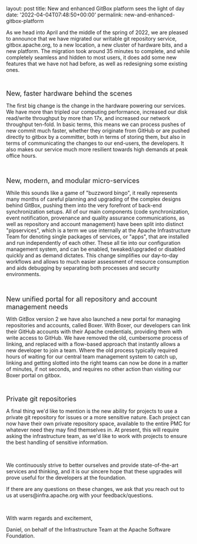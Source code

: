 
layout: post
title: New and enhanced GitBox platform sees the light of day
date: '2022-04-04T07:48:50+00:00'
permalink: new-and-enhanced-gitbox-platform

<p><span style="font-size: 14px;">As we head into April and the middle of the spring of 2022, we are pleased to announce that we have migrated our writable git repository service, gitbox.apache.org, to a new location, a new cluster of hardware bits, and a new platform. The migration took around 35 minutes to complete, and while completely seamless and hidden to most users, it does add some new features that we have not had before, as well as redesigning some existing ones.</span></p><p><br></p><p><span style="font-size: 18px;">﻿New, faster hardware behind the scenes</span></p><p><span style="font-size: 18px;"><span style="font-size: 14px;">The first big change is the change in the hardware powering our services. We have more than tripled our computing performance, increased our disk read/write throughput by more than 17x, and increased our network throughput ten-fold. In basic terms, this means we can process pushes of new commit much faster, whether they originate from GitHub or are pushed directly to gitbox by a committer, both in terms of storing them, but also in terms of communicating the changes to our end-users, the developers. It also makes our service much more resilient towards high demands at peak office hours.</span></span></p><p><span style="font-size: 18px;"><br></span></p><p><span style="font-size: 18px;">﻿New, modern, and modular micro-services</span></p><p><span style="font-size: 14px;">﻿While this sounds like a game of "buzzword bingo</span><span style="font-size: 14px;">", it really represents many months of careful planning and upgrading of the complex designs behind GitBox, pushing them into the very forefront of back-end synchronization setups. All of our main components (code synchronization, event notification, provenance and quality assurance communications, as well as repository and account management) have been split into distinct "pipservices", which is a term we use internally at the Apache Infrastructure Team for denoting single packages of services, or "apps", that are installed and run independently of each other. These all tie into our configuration management system, and can be enabled, tweaked/upgraded or disabled quickly and as demand dictates. This change simplifies our day-to-day workflows and allows to much easier assessment of resource consumption and aids debugging by separating both processes and security environments.</span></p><p><span style="font-size: 18px;">﻿</span></p><p><span style="font-size: 18px;">New unified portal for all repository and account management needs</span></p><p><span style="font-size: 14px;">﻿With GitBox version 2 we have also launched a new portal for managing repositories and accounts, called Boxer. With Boxer, our developers can link their GitHub accounts with their Apache credentials, providing them with write access to GitHub. We have removed the old, cumbersome process of linking, and replaced with a flow-based approach that instantly allows a new developer to join a team. Where the old process typically required hours of waiting for our central team management system to catch up, linking and getting slotted into the right teams can now be done in a matter of minutes, if not seconds, and requires no other action than visiting our Boxer portal on gitbox.</span></p><p><span style="font-size: 14px;">﻿</span></p><p><span style="font-size: 18px;">Private git repositories</span></p><p><span style="font-size: 14px;">﻿A final </span><span style="font-size: 14px;">thing we'd like to mention is the new ability for projects to use a private git repository</span><span style="font-size: 14px;"><span style="font-size: 14px;"> for issues or a more sensitive nature. Each project can now have their own private repository space, available to the entire PMC for whatever need they may find themselves in. At present, this will require asking the infrastructure team, as we'd like to work with projects to ensure the best handling of sensitive information.</span><br></span></p><p><span style="font-size: 14px;"><br></span></p><p><span style="font-size: 14px;">We continuously strive to better ourselves and provide state-of-the-art services and thinking, and it is our sincere hope that these upgrades will prove useful for the developers at the foundation.</span></p><p><span style="font-size: 14px;">If there are any questions on these changes, we ask that you reach out to us at users@infra.apache.org with your feedback/questions.</span></p><p><span style="font-size: 14px;"><br></span></p><p><span style="font-size: 14px;">With warm regards and excitement,</span></p><p><span style="font-size: 14px;"><span style="font-size: 14px;">Daniel, on behalf of the Infrastructure Team at the Apache Software Foundation.</span><br></span><br></p>
